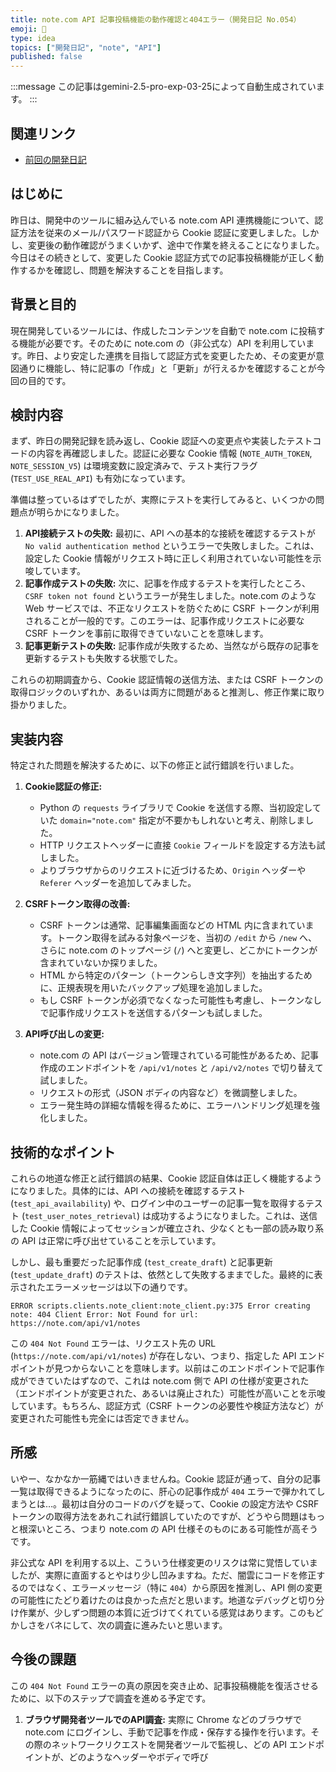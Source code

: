 ```yaml
---
title: note.com API 記事投稿機能の動作確認と404エラー（開発日記 No.054）
emoji: 🤔
type: idea
topics: ["開発日記", "note", "API"]
published: false
---
```


:::message
この記事はgemini-2.5-pro-exp-03-25によって自動生成されています。
:::

## 関連リンク
- [前回の開発日記](https://zenn.dev/centervil/articles/2025-04-22_053_dev-diary)

## はじめに
昨日は、開発中のツールに組み込んでいる note.com API 連携機能について、認証方法を従来のメール/パスワード認証から Cookie 認証に変更しました。しかし、変更後の動作確認がうまくいかず、途中で作業を終えることになりました。
今日はその続きとして、変更した Cookie 認証方式での記事投稿機能が正しく動作するかを確認し、問題を解決することを目指します。

## 背景と目的
現在開発しているツールには、作成したコンテンツを自動で note.com に投稿する機能が必要です。そのために note.com の（非公式な）API を利用しています。昨日、より安定した連携を目指して認証方式を変更したため、その変更が意図通りに機能し、特に記事の「作成」と「更新」が行えるかを確認することが今回の目的です。

## 検討内容
まず、昨日の開発記録を読み返し、Cookie 認証への変更点や実装したテストコードの内容を再確認しました。認証に必要な Cookie 情報 (`NOTE_AUTH_TOKEN`, `NOTE_SESSION_V5`) は環境変数に設定済みで、テスト実行フラグ (`TEST_USE_REAL_API`) も有効になっています。

準備は整っているはずでしたが、実際にテストを実行してみると、いくつかの問題点が明らかになりました。

1.  **API接続テストの失敗:** 最初に、API への基本的な接続を確認するテストが `No valid authentication method` というエラーで失敗しました。これは、設定した Cookie 情報がリクエスト時に正しく利用されていない可能性を示唆しています。
2.  **記事作成テストの失敗:** 次に、記事を作成するテストを実行したところ、`CSRF token not found` というエラーが発生しました。note.com のような Web サービスでは、不正なリクエストを防ぐために CSRF トークンが利用されることが一般的です。このエラーは、記事作成リクエストに必要な CSRF トークンを事前に取得できていないことを意味します。
3.  **記事更新テストの失敗:** 記事作成が失敗するため、当然ながら既存の記事を更新するテストも失敗する状態でした。

これらの初期調査から、Cookie 認証情報の送信方法、または CSRF トークンの取得ロジックのいずれか、あるいは両方に問題があると推測し、修正作業に取り掛かりました。

## 実装内容
特定された問題を解決するために、以下の修正と試行錯誤を行いました。

1.  **Cookie認証の修正:**
    *   Python の `requests` ライブラリで Cookie を送信する際、当初設定していた `domain="note.com"` 指定が不要かもしれないと考え、削除しました。
    *   HTTP リクエストヘッダーに直接 `Cookie` フィールドを設定する方法も試しました。
    *   よりブラウザからのリクエストに近づけるため、`Origin` ヘッダーや `Referer` ヘッダーを追加してみました。

2.  **CSRFトークン取得の改善:**
    *   CSRF トークンは通常、記事編集画面などの HTML 内に含まれています。トークン取得を試みる対象ページを、当初の `/edit` から `/new` へ、さらに note.com のトップページ (`/`) へと変更し、どこかにトークンが含まれていないか探りました。
    *   HTML から特定のパターン（トークンらしき文字列）を抽出するために、正規表現を用いたバックアップ処理を追加しました。
    *   もし CSRF トークンが必須でなくなった可能性も考慮し、トークンなしで記事作成リクエストを送信するパターンも試しました。

3.  **API呼び出しの変更:**
    *   note.com の API はバージョン管理されている可能性があるため、記事作成のエンドポイントを `/api/v1/notes` と `/api/v2/notes` で切り替えて試しました。
    *   リクエストの形式（JSON ボディの内容など）を微調整しました。
    *   エラー発生時の詳細な情報を得るために、エラーハンドリング処理を強化しました。

## 技術的なポイント
これらの地道な修正と試行錯誤の結果、Cookie 認証自体は正しく機能するようになりました。具体的には、API への接続を確認するテスト (`test_api_availability`) や、ログイン中のユーザーの記事一覧を取得するテスト (`test_user_notes_retrieval`) は成功するようになりました。これは、送信した Cookie 情報によってセッションが確立され、少なくとも一部の読み取り系の API は正常に呼び出せていることを示しています。

しかし、最も重要だった記事作成 (`test_create_draft`) と記事更新 (`test_update_draft`) のテストは、依然として失敗するままでした。最終的に表示されたエラーメッセージは以下の通りです。

```
ERROR scripts.clients.note_client:note_client.py:375 Error creating note: 404 Client Error: Not Found for url: https://note.com/api/v1/notes
```

この `404 Not Found` エラーは、リクエスト先の URL (`https://note.com/api/v1/notes`) が存在しない、つまり、指定した API エンドポイントが見つからないことを意味します。以前はこのエンドポイントで記事作成ができていたはずなので、これは note.com 側で API の仕様が変更された（エンドポイントが変更された、あるいは廃止された）可能性が高いことを示唆しています。もちろん、認証方式（CSRF トークンの必要性や検証方法など）が変更された可能性も完全には否定できません。

## 所感
いやー、なかなか一筋縄ではいきませんね。Cookie 認証が通って、自分の記事一覧は取得できるようになったのに、肝心の記事作成が `404` エラーで弾かれてしまうとは…。最初は自分のコードのバグを疑って、Cookie の設定方法や CSRF トークンの取得方法をあれこれ試行錯誤していたのですが、どうやら問題はもっと根深いところ、つまり note.com の API 仕様そのものにある可能性が高そうです。

非公式な API を利用する以上、こういう仕様変更のリスクは常に覚悟していましたが、実際に直面するとやはり少し凹みますね。ただ、闇雲にコードを修正するのではなく、エラーメッセージ（特に `404`）から原因を推測し、API 側の変更の可能性にたどり着けたのは良かった点だと思います。地道なデバッグと切り分け作業が、少しずつ問題の本質に近づけてくれている感覚はあります。このもどかしさをバネにして、次の調査に進みたいと思います。

## 今後の課題
この `404 Not Found` エラーの真の原因を突き止め、記事投稿機能を復活させるために、以下のステップで調査を進める予定です。

1.  **ブラウザ開発者ツールでのAPI調査:** 実際に Chrome などのブラウザで note.com にログインし、手動で記事を作成・保存する操作を行います。その際のネットワークリクエストを開発者ツールで監視し、どの API エンドポイントが、どのようなヘッダーやボディで呼び